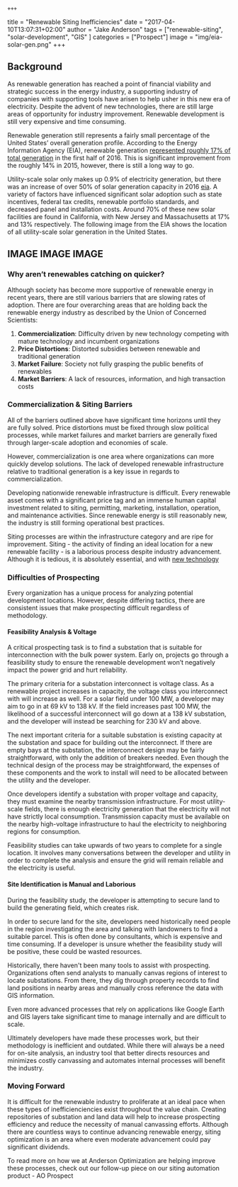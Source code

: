 	+++
title = "Renewable Siting Inefficiencies"
date = "2017-04-10T13:07:31+02:00"
author = "Jake Anderson"
tags = ["renewable-siting", "solar-development", "GIS" ]
categories = ["Prospect"]
image = "img/eia-solar-gen.png"
+++


## Background

As renewable generation has reached a point of financial viability and strategic success in the energy industry, a supporting industry of companies with supporting tools have arisen to help usher in this new era of electricity. Despite the advent of new technologies, there are still large areas of opportunity for industry improvement. Renewable development is still very expensive and time consuming. 

Renewable generation still represents a fairly small percentage of the United States’ overall generation profile. According to the Energy Information Agency (EIA), renewable generation [represented roughly 17% of total generation](http://www.renewableenergyworld.com/articles/2016/08/renewable-energy-was-16-9-percent-of-u-s-electric-generation-in-the-first-half-of-2016.html) in the first half of 2016. This is significant improvement from the roughly 14% in 2015, however, there is still a long way to go. 

Utility-scale solar only makes up 0.9% of electricity generation, but there was an increase of over 50% of solar generation capacity in 2016 [eia](https://www.eia.gov/todayinenergy/detail.php?id=31072). A variety of factors have influenced significant solar adoption such as state incentives, federal tax credits, renewable portfolio standards, and decreased panel and installation costs. Around 70% of these new solar facilities are found in California, with New Jersey and Massachusetts at 17% and 13% respectively. The following image from the EIA shows the location of all utility-scale solar generation in the United States.

## IMAGE IMAGE IMAGE


### Why aren’t renewables catching on quicker?

Although society has become more supportive of renewable energy in recent years, there are still various barriers that are slowing rates of adoption. There are four overarching areas that are holding back the renewable energy industry as described by the Union of Concerned Scientists: 

1.	**Commercialization**: Difficulty driven by new technology competing with mature technology and incumbent organizations
2.	**Price Distortions**: Distorted subsidies between renewable and traditional generation
3.	**Market Failure**: Society not fully grasping the public benefits of renewables
4.	**Market Barriers**: A lack of resources, information, and high transaction costs

### Commercialization & Siting Barriers

All of the barriers outlined above have significant time horizons until they are fully solved. Price distortions must be fixed through slow political processes, while market failures and market barriers are generally fixed through larger-scale adoption and economies of scale.

However, commercialization is one area where organizations can more quickly develop solutions. The lack of developed renewable infrastructure relative to traditional generation is a key issue in regards to commercialization. 

Developing nationwide renewable infrastructure is difficult. Every renewable asset comes with a significant price tag and an immense human capital investment related to siting, permitting, marketing, installation, operation, and maintenance activities. Since renewable energy is still reasonably new, the industry is still forming operational best practices.

Siting processes are within the infrastructure category and are ripe for improvement. Siting - the activity of finding an ideal location for a new renewable facility - is a laborious process despite industry advancement. Although it is tedious, it is absolutely essential, and with [new technology](../../service)

### Difficulties of Prospecting

Every organization has a unique process for analyzing potential development locations. However, despite differing tactics, there are consistent issues that make prospecting difficult regardless of methodology.

#### Feasibility Analysis & Voltage

A critical prospecting task is to find a substation that is suitable for interconnection with the bulk power system.  Early on, projects go through a feasibility study to ensure the renewable development won’t negatively impact the power grid and hurt reliability.  

The primary criteria for a substation interconnect is voltage class.  As a renewable project increases in capacity, the voltage class you interconnect with will increase as well.  For a solar field under 100 MW, a developer may aim to go in at 69 kV to 138 kV.  If the field increases past 100 MW, the likelihood of a successful interconnect will go down at a 138 kV substation, and the developer will instead be searching for 230 kV and above.

The next important criteria for a suitable substation is existing capacity at the substation and space for building out the interconnect.  If there are empty bays at the substation, the interconnect design may be fairly straightforward, with only the addition of breakers needed.  Even though the technical design of the process may be straightforward, the expenses of these components and the work to install will need to be allocated between the utility and the developer.

Once developers identify a substation with proper voltage and capacity, they must examine the nearby transmission infrastructure.  For most utility-scale fields, there is enough electricity generation that the electricity will not have strictly local consumption.  Transmission capacity must be available on the nearby high-voltage infrastructure to haul the electricity to neighboring regions for consumption.

Feasibility studies can take upwards of two years to complete for a single location.  It involves many conversations between the developer and utility in order to complete the analysis and ensure the grid will remain reliable and the electricity is useful.  

#### Site Identification is Manual and Laborious

During the feasibility study, the developer is attempting to secure land to build the generating field, which creates risk. 

In order to secure land for the site, developers need historically need people in the region investigating the area and talking with landowners to find a suitable parcel. This is often done by consultants, which is expensive and time consuming.  If a developer is unsure whether the feasibility study will be positive, these could be wasted resources.

Historically, there haven't been many tools to assist with prospecting. Organizations often send analysts to manually canvas regions of interest to locate substations. From there, they dig through property records to find land positions in nearby areas and manually cross reference the data with GIS information. 

Even more advanced processes that rely on applications like Google Earth and GIS layers take significant time to manage internally and are difficult to scale.

Ultimately developers have made these processes work, but their methodology is inefficient and outdated. While there will always be a need for on-site analysis, an industry tool that better directs resources and minimizes costly canvassing and automates internal processes will benefit the industry. 

### Moving Forward

It is difficult for the renewable industry to proliferate at an ideal pace when these types of inefficienciencies exist throughout the value chain. Creating repositories of substation and land data will help to increase prospecting efficiency and reduce the necessity of manual canvassing efforts. Although there are countless ways to continue advancing renewable energy, siting optimization is an area where even moderate advancement could pay significant dividends. 

To read more on how we at Anderson Optimization are helping improve these processes, check out our follow-up piece on our siting automation product - AO Prospect
